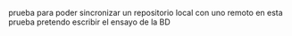 prueba para poder sincronizar un repositorio local con uno remoto
en esta prueba pretendo escribir el ensayo de la BD
